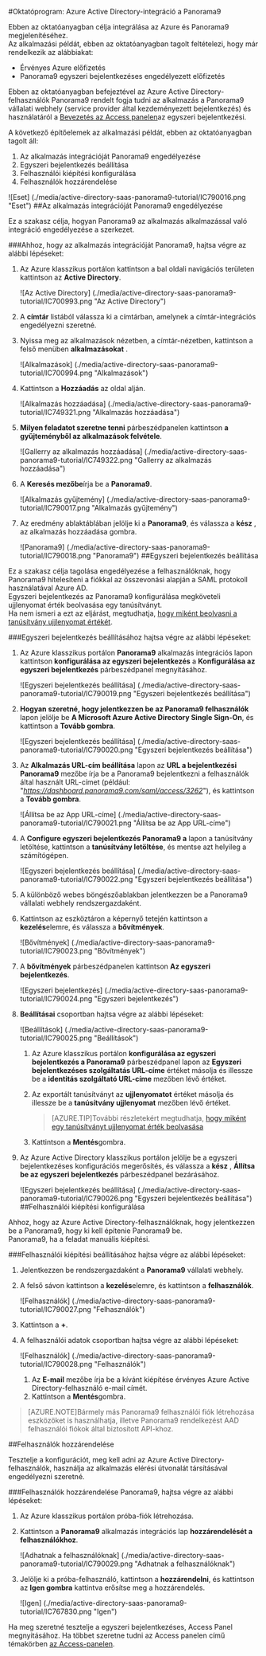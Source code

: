 <properties 
    pageTitle="Oktatóprogram: Azure Active Directory-integráció a Panorama9 |} Microsoft Azure" 
    description="Megtudhatja, hogyan használhatja a Panorama9 az Azure Active Directory ahhoz, hogy az egyszeri bejelentkezés, automatikus kiépítési és az egyéb!" 
    services="active-directory" 
    authors="jeevansd"  
    documentationCenter="na" 
    manager="femila"/>
<tags 
    ms.service="active-directory" 
    ms.devlang="na" 
    ms.topic="article" 
    ms.tgt_pltfrm="na" 
    ms.workload="identity" 
    ms.date="09/29/2016" 
    ms.author="jeedes" />

#<a name="tutorial-azure-active-directory-integration-with-panorama9"></a>Oktatóprogram: Azure Active Directory-integráció a Panorama9
  
Ebben az oktatóanyagban célja integrálása az Azure és Panorama9 megjelenítéséhez.  
Az alkalmazási példát, ebben az oktatóanyagban tagolt feltételezi, hogy már rendelkezik az alábbiakat:

-   Érvényes Azure előfizetés
-   Panorama9 egyszeri bejelentkezéses engedélyezett előfizetés
  
Ebben az oktatóanyagban befejeztével az Azure Active Directory-felhasználók Panorama9 rendelt fogja tudni az alkalmazás a Panorama9 vállalati webhely (service provider által kezdeményezett bejelentkezés) és használatáról a [Bevezetés az Access panelen](active-directory-saas-access-panel-introduction.md)az egyszeri bejelentkezési.
  
A következő építőelemek az alkalmazási példát, ebben az oktatóanyagban tagolt áll:

1.  Az alkalmazás integrációját Panorama9 engedélyezése
2.  Egyszeri bejelentkezés beállítása
3.  Felhasználói kiépítési konfigurálása
4.  Felhasználók hozzárendelése

![Eset] (./media/active-directory-saas-panorama9-tutorial/IC790016.png "Eset")
##<a name="enabling-the-application-integration-for-panorama9"></a>Az alkalmazás integrációját Panorama9 engedélyezése
  
Ez a szakasz célja, hogyan Panorama9 az alkalmazás alkalmazással való integráció engedélyezése a szerkezet.

###<a name="to-enable-the-application-integration-for-panorama9-perform-the-following-steps"></a>Ahhoz, hogy az alkalmazás integrációját Panorama9, hajtsa végre az alábbi lépéseket:

1.  Az Azure klasszikus portálon kattintson a bal oldali navigációs területen kattintson az **Active Directory**.

    ![Az Active Directory] (./media/active-directory-saas-panorama9-tutorial/IC700993.png "Az Active Directory")

2.  A **címtár** listából válassza ki a címtárban, amelynek a címtár-integrációs engedélyezni szeretné.

3.  Nyissa meg az alkalmazások nézetben, a címtár-nézetben, kattintson a felső menüben **alkalmazásokat** .

    ![Alkalmazások] (./media/active-directory-saas-panorama9-tutorial/IC700994.png "Alkalmazások")

4.  Kattintson a **Hozzáadás** az oldal alján.

    ![Alkalmazás hozzáadása] (./media/active-directory-saas-panorama9-tutorial/IC749321.png "Alkalmazás hozzáadása")

5.  **Milyen feladatot szeretne tenni** párbeszédpanelen kattintson **a gyűjteményből az alkalmazások felvétele**.

    ![Gallerry az alkalmazás hozzáadása] (./media/active-directory-saas-panorama9-tutorial/IC749322.png "Gallerry az alkalmazás hozzáadása")

6.  A **Keresés mezőbe**írja be a **Panorama9**.

    ![Alkalmazás gyűjtemény] (./media/active-directory-saas-panorama9-tutorial/IC790017.png "Alkalmazás gyűjtemény")

7.  Az eredmény ablaktáblában jelölje ki a **Panorama9**, és válassza a **kész** , az alkalmazás hozzáadása gombra.

    ![Panorama9] (./media/active-directory-saas-panorama9-tutorial/IC790018.png "Panorama9")
##<a name="configuring-single-sign-on"></a>Egyszeri bejelentkezés beállítása
  
Ez a szakasz célja tagolása engedélyezése a felhasználóknak, hogy Panorama9 hitelesíteni a fiókkal az összevonási alapján a SAML protokoll használatával Azure AD.  
Egyszeri bejelentkezés az Panorama9 konfigurálása megköveteli ujjlenyomat érték beolvasása egy tanúsítványt.  
Ha nem ismeri a ezt az eljárást, megtudhatja, [hogy miként beolvasni a tanúsítvány ujjlenyomat értékét](http://youtu.be/YKQF266SAxI).

###<a name="to-configure-single-sign-on-perform-the-following-steps"></a>Egyszeri bejelentkezés beállításához hajtsa végre az alábbi lépéseket:

1.  Az Azure klasszikus portálon **Panorama9** alkalmazás integrációs lapon kattintson **konfigurálása az egyszeri bejelentkezés** a **Konfigurálása az egyszeri bejelentkezés** párbeszédpanel megnyitásához.

    ![Egyszeri bejelentkezés beállítása] (./media/active-directory-saas-panorama9-tutorial/IC790019.png "Egyszeri bejelentkezés beállítása")

2.  **Hogyan szeretné, hogy jelentkezzen be az Panorama9 felhasználók** lapon jelölje be **A Microsoft Azure Active Directory Single Sign-On**, és kattintson a **Tovább gombra**.

    ![Egyszeri bejelentkezés beállítása] (./media/active-directory-saas-panorama9-tutorial/IC790020.png "Egyszeri bejelentkezés beállítása")

3.  Az **Alkalmazás URL-cím beállítása** lapon az **URL a bejelentkezési Panorama9** mezőbe írja be a Panorama9 bejelentkezni a felhasználók által használt URL-címet (például: "*https://dashboard.panorama9.com/saml/access/3262*"), és kattintson a **Tovább gombra**.

    ![Állítsa be az App URL-címe] (./media/active-directory-saas-panorama9-tutorial/IC790021.png "Állítsa be az App URL-címe")

4.  A **Configure egyszeri bejelentkezés Panorama9 a** lapon a tanúsítvány letöltése, kattintson a **tanúsítvány letöltése**, és mentse azt helyileg a számítógépen.

    ![Egyszeri bejelentkezés beállítása] (./media/active-directory-saas-panorama9-tutorial/IC790022.png "Egyszeri bejelentkezés beállítása")

5.  A különböző webes böngészőablakban jelentkezzen be a Panorama9 vállalati webhely rendszergazdaként.

6.  Kattintson az eszköztáron a képernyő tetején kattintson a **kezelés**elemre, és válassza a **bővítmények**.

    ![Bővítmények] (./media/active-directory-saas-panorama9-tutorial/IC790023.png "Bővítmények")

7.  A **bővítmények** párbeszédpanelen kattintson **Az egyszeri bejelentkezés**.

    ![Egyszeri bejelentkezés] (./media/active-directory-saas-panorama9-tutorial/IC790024.png "Egyszeri bejelentkezés")

8.  **Beállításai** csoportban hajtsa végre az alábbi lépéseket:

    ![Beállítások] (./media/active-directory-saas-panorama9-tutorial/IC790025.png "Beállítások")

    1.  Az Azure klasszikus portálon **konfigurálása az egyszeri bejelentkezés a Panorama9** párbeszédpanel lapon az **Egyszeri bejelentkezéses szolgáltatás URL-címe** értéket másolja és illessze be a **identitás szolgáltató URL-címe** mezőben lévő értéket.
    2.  Az exportált tanúsítványt az **ujjlenyomatot** értéket másolja és illessze be a **tanúsítvány ujjlenyomat** mezőben lévő értéket.  

        >[AZURE.TIP]További részletekért megtudhatja, [hogy miként egy tanúsítványt ujjlenyomat érték beolvasása](http://youtu.be/YKQF266SAxI)

    3.  Kattintson a **Mentés**gombra.

9.  Az Azure Active Directory klasszikus portálon jelölje be a egyszeri bejelentkezéses konfigurációs megerősítés, és válassza a **kész** , **Állítsa be az egyszeri bejelentkezés** párbeszédpanel bezárásához.

    ![Egyszeri bejelentkezés beállítása] (./media/active-directory-saas-panorama9-tutorial/IC790026.png "Egyszeri bejelentkezés beállítása")
##<a name="configuring-user-provisioning"></a>Felhasználói kiépítési konfigurálása
  
Ahhoz, hogy az Azure Active Directory-felhasználóknak, hogy jelentkezzen be a Panorama9, hogy ki kell építenie Panorama9 be.  
Panorama9, ha a feladat manuális kiépítési.

###<a name="to-configure-user-provisioning-perform-the-following-steps"></a>Felhasználói kiépítési beállításához hajtsa végre az alábbi lépéseket:

1.  Jelentkezzen be rendszergazdaként a **Panorama9** vállalati webhely.

2.  A felső sávon kattintson a **kezelés**elemre, és kattintson a **felhasználók**.

    ![Felhasználók] (./media/active-directory-saas-panorama9-tutorial/IC790027.png "Felhasználók")

3.  Kattintson a **+**.

4.  A felhasználói adatok csoportban hajtsa végre az alábbi lépéseket:

    ![Felhasználók] (./media/active-directory-saas-panorama9-tutorial/IC790028.png "Felhasználók")

    1.  Az **E-mail** mezőbe írja be a kívánt kiépítése érvényes Azure Active Directory-felhasználó e-mail címét.
    2.  Kattintson a **Mentés**gombra.

>[AZURE.NOTE]Bármely más Panorama9 felhasználói fiók létrehozása eszközöket is használhatja, illetve Panorama9 rendelkezést AAD felhasználói fiókok által biztosított API-khoz.

##<a name="assigning-users"></a>Felhasználók hozzárendelése
  
Tesztelje a konfigurációt, meg kell adni az Azure Active Directory-felhasználók, használja az alkalmazás elérési útvonalát társításával engedélyezni szeretné.

###<a name="to-assign-users-to-panorama9-perform-the-following-steps"></a>Felhasználók hozzárendelése Panorama9, hajtsa végre az alábbi lépéseket:

1.  Az Azure klasszikus portálon próba-fiók létrehozása.

2.  Kattintson a **Panorama9** alkalmazás integrációs lap **hozzárendelését a felhasználókhoz**.

    ![Adhatnak a felhasználóknak] (./media/active-directory-saas-panorama9-tutorial/IC790029.png "Adhatnak a felhasználóknak")

3.  Jelölje ki a próba-felhasználó, kattintson a **hozzárendelni**, és kattintson az **Igen gombra** kattintva erősítse meg a hozzárendelés.

    ![Igen] (./media/active-directory-saas-panorama9-tutorial/IC767830.png "Igen")
  
Ha meg szeretné tesztelje a egyszeri bejelentkezéses, Access Panel megnyitásához. Ha többet szeretne tudni az Access panelen című témakörben [az Access-panelen](active-directory-saas-access-panel-introduction.md).
